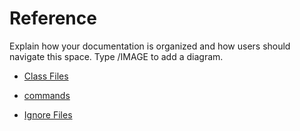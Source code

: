 # Reference


Explain how your documentation is organized and how users should navigate this space. Type /IMAGE to add a diagram.


*   [Class Files](./reference/class-files.md)
    
    
    
*   [commands](./doc/reference/commands.md)
    
   
    
*   [Ignore Files](./doc/reference/ignore-files.md)
    
    
